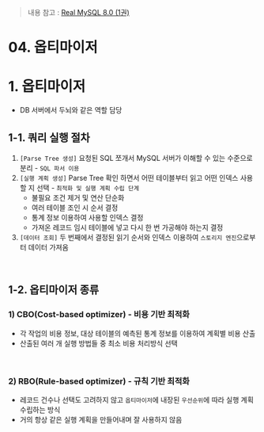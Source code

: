 > 내용 참고 : [Real MySQL 8.0 (1권)](https://www.yes24.com/Product/Goods/103415627)

# 04. 옵티마이저

# 1. 옵티마이저
- DB 서버에서 두뇌와 같은 역할 담당

## 1-1. 쿼리 실행 절차
1. `[Parse Tree 생성]` 요청된 SQL 쪼개서 MySQL 서버가 이해할 수 있는 수준으로 분리 - `SQL 파서 이용`
2. `[실행 계획 생성]` Parse Tree 확인 하면서 어떤 테이블부터 읽고 어떤 인덱스 사용할 지 선택 - `최적화 및 실행 계획 수립 단계`
   - 불필요 조건 제거 및 연산 단순화
   - 여러 테이블 조인 시 순서 결정
   - 통계 정보 이용하여 사용할 인덱스 결정
   - 가져온 레코드 임시 테이블에 넣고 다시 한 번 가공해야 하는지 결정
3. `[데이터 조회]` 두 번째에서 결정된 읽기 순서와 인덱스 이용하여 `스토리지 엔진`으로부터 데이터 가져옴

<br />

## 1-2. 옵티마이저 종류

### 1) CBO(Cost-based optimizer) - 비용 기반 최적화
- 각 작업의 비용 정보, 대상 테이블의 예측된 통계 정보를 이용하여 계획별 비용 산출
- 산출된 여러 개 실행 방법들 중 최소 비용 처리방식 선택

<br />

### 2) RBO(Rule-based optimizer) - 규칙 기반 최적화
- 레코드 건수나 선택도 고려하지 않고 `옵티마이저`에 내장된 `우선순위`에 따라 실행 계획 수립하는 방식
- 거의 항상 같은 실행 계획을 만들어내며 잘 사용하지 않음

